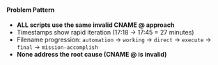 #### Problem Pattern

- **ALL scripts use the same invalid CNAME @ approach**
- Timestamps show rapid iteration (17:18 → 17:45 = 27 minutes)
- Filename progression: `automation` → `working` → `direct` → `execute` → `final` → `mission-accomplish`
- **None address the root cause (CNAME @ is invalid)**

